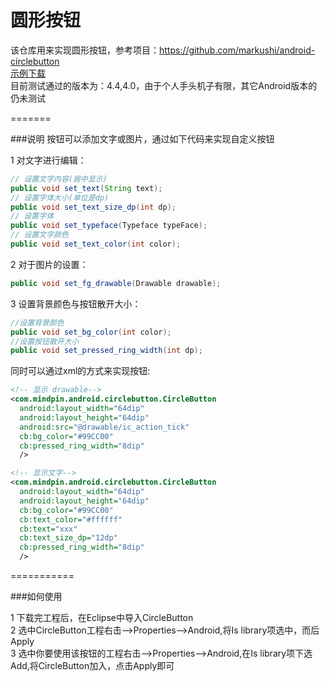 圆形按钮
========
该仓库用来实现圆形按钮，参考项目：<https://github.com/markushi/android-circlebutton><br/>
[示例下载](https://github.com/david-loman/CircleButton/blob/master/src/Sample/bin/Sample.apk)<br/>
目前测试通过的版本为：4.4,4.0，由于个人手头机子有限，其它Android版本的仍未测试

=======

###说明
按钮可以添加文字或图片，通过如下代码来实现自定义按钮

1 对文字进行编辑：
```java
// 设置文字内容(居中显示)
public void set_text(String text);
// 设置字体大小(单位是dp)
public void set_text_size_dp(int dp);
// 设置字体
public void set_typeface(Typeface typeFace);
// 设置文字颜色
public void set_text_color(int color);
```

2 对于图片的设置：
```java
public void set_fg_drawable(Drawable drawable);
```

3 设置背景颜色与按钮散开大小：
```java
//设置背景颜色
public void set_bg_color(int color);
//设置按钮散开大小
public void set_pressed_ring_width(int dp);
``` 

同时可以通过xml的方式来实现按钮:
```xml
<!-- 显示 drawable-->
<com.mindpin.android.circlebutton.CircleButton
  android:layout_width="64dip"
  android:layout_height="64dip"
  android:src="@drawable/ic_action_tick"
  cb:bg_color="#99CC00"
  cb:pressed_ring_width="8dip"
  />

<!-- 显示文字-->
<com.mindpin.android.circlebutton.CircleButton
  android:layout_width="64dip"
  android:layout_height="64dip"
  cb:bg_color="#99CC00"
  cb:text_color="#ffffff"
  cb:text="xxx"
  cb:text_size_dp="12dp"
  cb:pressed_ring_width="8dip"
  />
```
===========

###如何使用

1 下载完工程后，在Eclipse中导入CircleButton <br/>
2 选中CircleButton工程右击-->Properties-->Android,将Is library项选中，而后Apply <br/>
3 选中你要使用该按钮的工程右击-->Properties-->Android,在Is library项下选 Add,将CircleButton加入，点击Apply即可 <br/>
